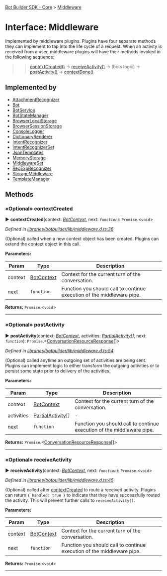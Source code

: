 [Bot Builder SDK - Core](../README.md) > [Middleware](../interfaces/botbuilder.middleware.md)



# Interface: Middleware


Implemented by middleware plugins. Plugins have four separate methods they can implement to tap into the life cycle of a request. When an activity is received from a user, middleware plugins will have their methods invoked in the following sequence:

> > [contextCreated()](#contextcreated) -> [receiveActivity()](#receiveactivity) -> (bots logic) -> [postActivity()](#postactivity) -> [contextDone()](#contextdone)

## Implemented by

* [AttachmentRecognizer](../classes/botbuilder.attachmentrecognizer.md)
* [Bot](../classes/botbuilder.bot.md)
* [BotService](../classes/botbuilder.botservice.md)
* [BotStateManager](../classes/botbuilder.botstatemanager.md)
* [BrowserLocalStorage](../classes/botbuilder.browserlocalstorage.md)
* [BrowserSessionStorage](../classes/botbuilder.browsersessionstorage.md)
* [ConsoleLogger](../classes/botbuilder.consolelogger.md)
* [DictionaryRenderer]()
* [IntentRecognizer](../classes/botbuilder.intentrecognizer.md)
* [IntentRecognizerSet](../classes/botbuilder.intentrecognizerset.md)
* [JsonTemplates]()
* [MemoryStorage](../classes/botbuilder.memorystorage.md)
* [MiddlewareSet](../classes/botbuilder.middlewareset.md)
* [RegExpRecognizer](../classes/botbuilder.regexprecognizer.md)
* [StorageMiddleware](../classes/botbuilder.storagemiddleware.md)
* [TemplateManager]()


## Methods
<a id="contextcreated"></a>

### «Optional» contextCreated

► **contextCreated**(context: *[BotContext](botbuilder.__global.botcontext.md)*, next: *`function`*): `Promise`.<`void`>



*Defined in [libraries/botbuilder/lib/middleware.d.ts:36](https://github.com/Microsoft/botbuilder-js/blob/a28edbb/libraries/botbuilder/lib/middleware.d.ts#L36)*



(Optional) called when a new context object has been created. Plugins can extend the context object in this call.


**Parameters:**

| Param | Type | Description |
| ------ | ------ | ------ |
| context | [BotContext](botbuilder.__global.botcontext.md)   |  Context for the current turn of the conversation. |
| next | `function`   |  Function you should call to continue execution of the middleware pipe. |





**Returns:** `Promise`.<`void`>





___

<a id="postactivity"></a>

### «Optional» postActivity

► **postActivity**(context: *[BotContext](botbuilder.__global.botcontext.md)*, activities: *[Partial]()[Activity](botbuilder.activity.md)[]*, next: *`function`*): `Promise`.<[ConversationResourceResponse](botbuilder.conversationresourceresponse.md)[]>



*Defined in [libraries/botbuilder/lib/middleware.d.ts:54](https://github.com/Microsoft/botbuilder-js/blob/a28edbb/libraries/botbuilder/lib/middleware.d.ts#L54)*



(Optional) called anytime an outgoing set of activities are being sent. Plugins can implement logic to either transform the outgoing activities or to persist some state prior to delivery of the activities.


**Parameters:**

| Param | Type | Description |
| ------ | ------ | ------ |
| context | [BotContext](botbuilder.__global.botcontext.md)   |  Context for the current turn of the conversation. |
| activities | [Partial]()[Activity](botbuilder.activity.md)[]   |  - |
| next | `function`   |  Function you should call to continue execution of the middleware pipe. |





**Returns:** `Promise`.<[ConversationResourceResponse](botbuilder.conversationresourceresponse.md)[]>





___

<a id="receiveactivity"></a>

### «Optional» receiveActivity

► **receiveActivity**(context: *[BotContext](botbuilder.__global.botcontext.md)*, next: *`function`*): `Promise`.<`void`>



*Defined in [libraries/botbuilder/lib/middleware.d.ts:45](https://github.com/Microsoft/botbuilder-js/blob/a28edbb/libraries/botbuilder/lib/middleware.d.ts#L45)*



(Optional) called after [contextCreated](#contextCreated) to route a received activity. Plugins can return `{ handled: true }` to indicate that they have successfully routed the activity. This will prevent further calls to `receiveActivity()`.


**Parameters:**

| Param | Type | Description |
| ------ | ------ | ------ |
| context | [BotContext](botbuilder.__global.botcontext.md)   |  Context for the current turn of the conversation. |
| next | `function`   |  Function you should call to continue execution of the middleware pipe. |





**Returns:** `Promise`.<`void`>





___



